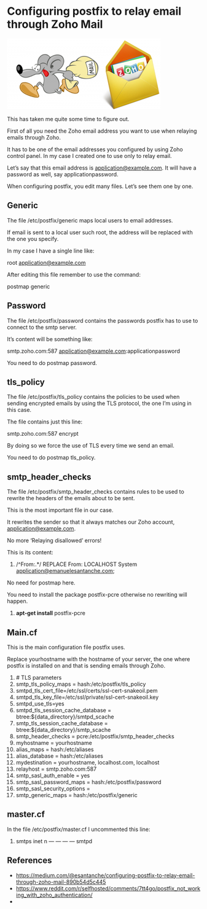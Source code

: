 
# Configuring postfix to relay email through Zoho Mail

![](./img/1_VStGP97_hZc0yr6_upQ7Tg.png)

This has taken me quite some time to figure out.

First of all you need the Zoho email address you want to use when relaying emails through Zoho.

It has to be one of the email addresses you configured by using Zoho control panel. In my case I created one to use only to relay email.

Let’s say that this email address is application@example.com. It will have a password as well, say applicationpassword.

When configuring postfix, you edit many files. Let’s see them one by one.

## Generic

The file /etc/postfix/generic maps local users to email addresses.

If email is sent to a local user such root, the address will be replaced with the one you specify.

In my case I have a single line like:

root application@example.com

After editing this file remember to use the command:

postmap generic

## Password

The file /etc/postfix/password contains the passwords postfix has to use to connect to the smtp server.

It’s content will be something like:

smtp.zoho.com:587 application@example.com:applicationpassword

You need to do postmap password.

## tls\_policy

The file /etc/postfix/tls\_policy contains the policies to be used when sending encrypted emails by using the TLS protocol, the one I’m using in this case.

The file contains just this line:

smtp.zoho.com:587 encrypt

By doing so we force the use of TLS every time we send an email.

You need to do postmap tls\_policy.

## smtp\_header\_checks

The file /etc/postfix/smtp\_header\_checks contains rules to be used to rewrite the headers of the emails about to be sent.

This is the most important file in our case.

It rewrites the sender so that it always matches our Zoho account, application@example.com.

No more ‘Relaying disallowed’ errors!

This is its content:

1.  /^From:.\*/ REPLACE From: LOCALHOST System <application@emanuelesantanche.com>;

No need for postmap here.

You need to install the package postfix-pcre otherwise no rewriting will happen.

1.  **apt-get install** postfix-pcre

## Main.cf

This is the main configuration file postfix uses.

Replace yourhostname with the hostname of your server, the one where postfix is installed on and that is sending emails through Zoho.

1.  \# TLS parameters
2.  smtp\_tls\_policy\_maps = hash:/etc/postfix/tls\_policy
3.  smtpd\_tls\_cert\_file=/etc/ssl/certs/ssl-cert-snakeoil.pem
4.  smtpd\_tls\_key\_file=/etc/ssl/private/ssl-cert-snakeoil.key
5.  smtpd\_use\_tls=yes
6.  smtpd\_tls\_session\_cache\_database = btree:${data\_directory}/smtpd\_scache
7.  smtp\_tls\_session\_cache\_database = btree:${data\_directory}/smtp\_scache
8.  smtp\_header\_checks = pcre:/etc/postfix/smtp\_header\_checks
9.  myhostname = yourhostname
10.  alias\_maps = hash:/etc/aliases
11.  alias\_database = hash:/etc/aliases
12.  mydestination = yourhostname, localhost.com, localhost
13.  relayhost = smtp.zoho.com:587
14.  smtp\_sasl\_auth\_enable = yes
15.  smtp\_sasl\_password\_maps = hash:/etc/postfix/password
16.  smtp\_sasl\_security\_options =
17.  smtp\_generic\_maps = hash:/etc/postfix/generic

## master.cf

In the file /etc/postfix/master.cf I uncommented this line:

1. smtps inet n — — — — smtpd


## References

* https://medium.com/@esantanche/configuring-postfix-to-relay-email-through-zoho-mail-890b54d5c445
* https://www.reddit.com/r/selfhosted/comments/7tt4go/postfix_not_working_with_zoho_authentication/
* 